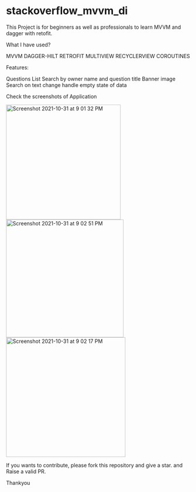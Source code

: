 # stackoverflow_mvvm_di

This Project is for beginners as well as professionals to learn MVVM and dagger with retofit.

What I have used?

MVVM
DAGGER-HILT
RETROFIT
MULTIVIEW RECYCLERVIEW
COROUTINES

Features:

Questions List
Search by owner name and question title
Banner image
Search on text change
handle empty state of data


Check the screenshots of Application

<img width="313" alt="Screenshot 2021-10-31 at 9 01 32 PM" src="https://user-images.githubusercontent.com/40280858/139593197-9a32e170-b859-4f45-b2db-3d351fbc720a.png">

<img width="321" alt="Screenshot 2021-10-31 at 9 02 51 PM" src="https://user-images.githubusercontent.com/40280858/139593161-92144ed2-d4e8-4464-be2e-1ce2e9f22698.png">

<img width="326" alt="Screenshot 2021-10-31 at 9 02 17 PM" src="https://user-images.githubusercontent.com/40280858/139593156-5d38c572-a926-48a9-b771-1c47d9de68bf.png">

If you wants to contribute, please fork this repository and give a star. and Raise a valid PR.

Thankyou
